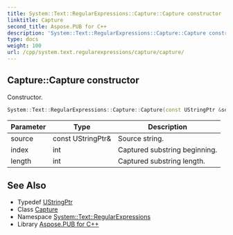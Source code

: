 ```yaml
---
title: System::Text::RegularExpressions::Capture::Capture constructor
linktitle: Capture
second_title: Aspose.PUB for C++
description: 'System::Text::RegularExpressions::Capture::Capture constructor. Constructor in C++.'
type: docs
weight: 100
url: /cpp/system.text.regularexpressions/capture/capture/
---
```

## Capture::Capture constructor


Constructor.

```cpp
System::Text::RegularExpressions::Capture::Capture(const UStringPtr &source, int index, int length)
```


| Parameter | Type | Description |
| --- | --- | --- |
| source | const UStringPtr\& | Source string. |
| index | int | Captured substring beginning. |
| length | int | Captured substring length. |

## See Also

* Typedef [UStringPtr](../../ustringptr/)
* Class [Capture](../)
* Namespace [System::Text::RegularExpressions](../../)
* Library [Aspose.PUB for C++](../../../)
